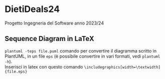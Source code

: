 # DietiDeals24
Progetto Ingegneria del Software anno 2023/24

## Sequence Diagram in LaTeX
`plantuml -teps file.puml` comando per convertire il diagramma scritto in PlantUML, in un file `eps` (è possibile convertire in vari formati, vedi `plantuml -h`).<br/> 
Inserisci in latex con questo comando `\includegraphics[width=\textwidth]{file.eps}`